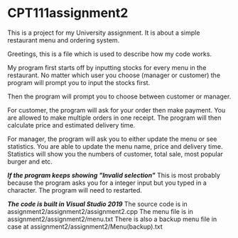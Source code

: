 # CPT111assignment2
This is a project for my University assignment. It is about a simple restaurant menu and ordering system.

Greetings, this is a file which is used to describe how my code works.

My program first starts off by inputting stocks for every menu in the restaurant.
No matter which user you choose (manager or customer) the program will prompt you
to input the stocks first.

Then the program will prompt you to choose between customer or manager.

For customer, the program will ask for your order then make payment.
You are allowed to make multiple orders in one receipt.
The program will then calculate price and estimated delivery time.

For manager, the program will ask you to either update the menu or see statistics.
You are able to update the menu name, price and delivery time.
Statistics will show you the numbers of customer, total sale, most popular burger
and etc.

***If the program keeps showing "Invalid selection"***
This is most probably because the program asks you for a integer input but you
typed in a character. The program will need to restarted.

***The code is built in Visual Studio 2019***
The source code is in assignment2/assignment2/assignment2.cpp
The menu file is in assignment2/assignment2/menu.txt
There is also a backup menu file in case at assignment2/assignment2/Menu(backup).txt
